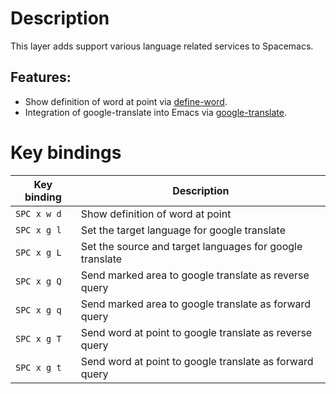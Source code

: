 Description
===========

This layer adds support various language related services to Spacemacs.

Features:
---------

-   Show definition of word at point via
    [define-word](https://github.com/abo-abo/define-word).
-   Integration of google-translate into Emacs via
    [google-translate](https://github.com/atykhonov/google-translate).

Key bindings
============

| Key binding | Description                                              |
|-------------|----------------------------------------------------------|
| `SPC x w d` | Show definition of word at point                         |
| `SPC x g l` | Set the target language for google translate             |
| `SPC x g L` | Set the source and target languages for google translate |
| `SPC x g Q` | Send marked area to google translate as reverse query    |
| `SPC x g q` | Send marked area to google translate as forward query    |
| `SPC x g T` | Send word at point to google translate as reverse query  |
| `SPC x g t` | Send word at point to google translate as forward query  |
